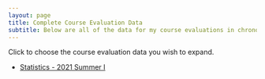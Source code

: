 ```yaml
---
layout: page
title: Complete Course Evaluation Data
subtitle: Below are all of the data for my course evaluations in chronological order.
---
```

 
Click to choose the course evaluation data you wish to expand.

- [Statistics - 2021 Summer I](https://leeloew.github.io/StatsSum2021/)





